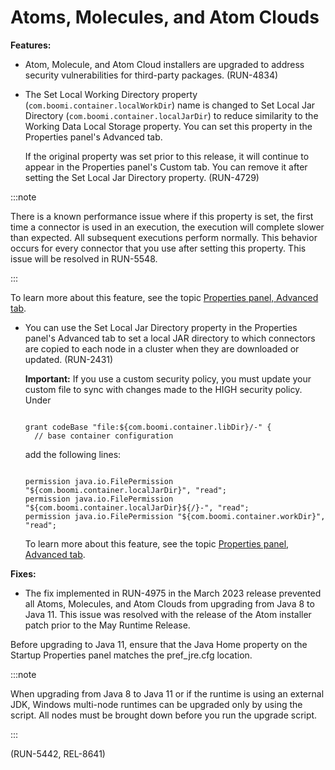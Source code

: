 # Atoms, Molecules, and Atom Clouds 

<head>
  <meta name="guidename" content="Release Notes"/>
  <meta name="context" content="GUID-c7dbef77-c6ed-4d01-ac46-f07262df8ad1"/>
</head>





**Features:**

-   Atom, Molecule, and Atom Cloud installers are upgraded to address security vulnerabilities for third-party packages. \(RUN-4834\)

-   The Set Local Working Directory property \(`com.boomi.container.localWorkDir`\) name is changed to Set Local Jar Directory \(`com.boomi.container.localJarDir`\) to reduce similarity to the Working Data Local Storage property. You can set this property in the Properties panel's Advanced tab.

    If the original property was set prior to this release, it will continue to appear in the Properties panel's Custom tab. You can remove it after setting the Set Local Jar Directory property. \(RUN-4729\)

:::note

There is a known performance issue where if this property is set, the first time a connector is used in an execution, the execution will complete slower than expected. All subsequent executions perform normally. This behavior occurs for every connector that you use after setting this property. This issue will be resolved in RUN-5548.

:::

To learn more about this feature, see the topic [Properties panel, Advanced tab](/docs/Atomsphere/Integration/Integration%20management/r-atm-Properties_panel_Advanced_tab_c39737e8-1b16-4fdd-b414-152694364c14.md).

-   You can use the Set Local Jar Directory property in the Properties panel's Advanced tab to set a local JAR directory to which connectors are copied to each node in a cluster when they are downloaded or updated. \(RUN-2431\)

    **Important:** If you use a custom security policy, you must update your custom file to sync with changes made to the HIGH security policy. Under

    ``` 
    
    grant codeBase "file:${com.boomi.container.libDir}/-" {
      // base container configuration
    ```

    add the following lines:

    ``` 
    
    permission java.io.FilePermission "${com.boomi.container.localJarDir}", "read";
    permission java.io.FilePermission "${com.boomi.container.localJarDir}${/}-", "read";
    permission java.io.FilePermission "${com.boomi.container.workDir}", "read";
    ```

    To learn more about this feature, see the topic [Properties panel, Advanced tab](/docs/Atomsphere/Integration/Integration%20management/r-atm-Properties_panel_Advanced_tab_c39737e8-1b16-4fdd-b414-152694364c14.md).


**Fixes:**

-   The fix implemented in RUN-4975 in the March 2023 release prevented all Atoms, Molecules, and Atom Clouds from upgrading from Java 8 to Java 11. This issue was resolved with the release of the Atom installer patch prior to the May Runtime Release.

Before upgrading to Java 11, ensure that the Java Home property on the Startup Properties panel matches the pref\_jre.cfg location.

:::note

When upgrading from Java 8 to Java 11 or if the runtime is using an external JDK, Windows multi-node runtimes can be upgraded only by using the script. All nodes must be brought down before you run the upgrade script.

:::

 \(RUN-5442, REL-8641\)





